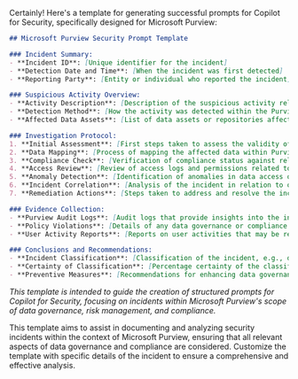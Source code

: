 Certainly! Here's a template for generating successful prompts for Copilot for Security, specifically designed for Microsoft Purview:

```markdown
## Microsoft Purview Security Prompt Template

### Incident Summary:
- **Incident ID**: [Unique identifier for the incident]
- **Detection Date and Time**: [When the incident was first detected]
- **Reporting Party**: [Entity or individual who reported the incident]

### Suspicious Activity Overview:
- **Activity Description**: [Description of the suspicious activity related to data governance and compliance]
- **Detection Method**: [How the activity was detected within the Purview system]
- **Affected Data Assets**: [List of data assets or repositories affected]

### Investigation Protocol:
1. **Initial Assessment**: [First steps taken to assess the validity of the suspicious activity]
2. **Data Mapping**: [Process of mapping the affected data within Purview's data estate]
3. **Compliance Check**: [Verification of compliance status against relevant regulations]
4. **Access Review**: [Review of access logs and permissions related to the affected data]
5. **Anomaly Detection**: [Identification of anomalies in data access or usage patterns]
6. **Incident Correlation**: [Analysis of the incident in relation to other security events]
7. **Remediation Actions**: [Steps taken to address and resolve the incident]

### Evidence Collection:
- **Purview Audit Logs**: [Audit logs that provide insights into the incident]
- **Policy Violations**: [Details of any data governance or compliance policy violations]
- **User Activity Reports**: [Reports on user activities that may be related to the incident]

### Conclusions and Recommendations:
- **Incident Classification**: [Classification of the incident, e.g., data leak, policy breach]
- **Certainty of Classification**: [Percentage certainty of the classification: 0-30%, 30-74%, 75-100%]
- **Preventive Measures**: [Recommendations for enhancing data governance and compliance]
```
*This template is intended to guide the creation of structured prompts for Copilot for Security, focusing on incidents within Microsoft Purview's scope of data governance, risk management, and compliance.*


This template aims to assist in documenting and analyzing security incidents within the context of Microsoft Purview, ensuring that all relevant aspects of data governance and compliance are considered. Customize the template with specific details of the incident to ensure a comprehensive and effective analysis.
